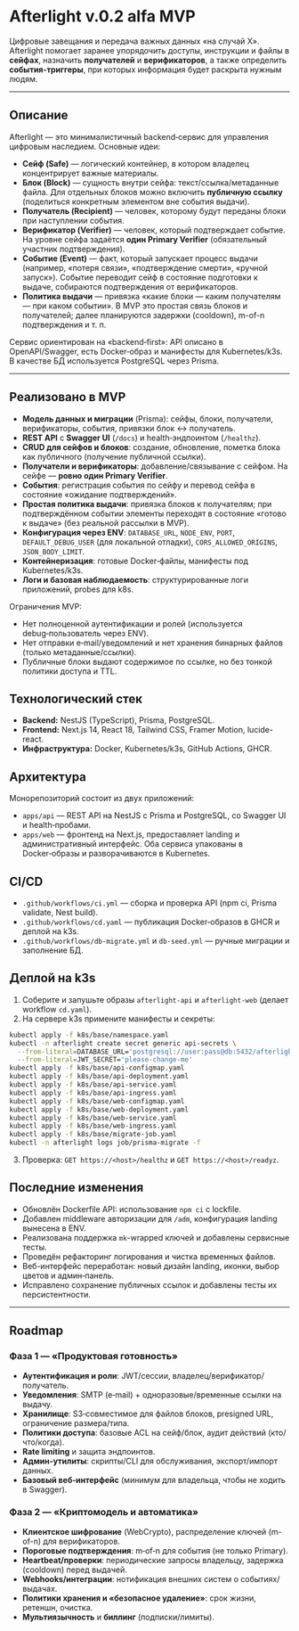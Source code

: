 # Afterlight v.0.2 alfa MVP

Цифровые завещания и передача важных данных «на случай X». Afterlight помогает заранее упорядочить доступы, инструкции и файлы в **сейфах**, назначить **получателей** и **верификаторов**, а также определить **события-триггеры**, при которых информация будет раскрыта нужным людям.


---

## Описание
Afterlight — это минималистичный backend‑сервис для управления цифровым наследием. Основные идеи:

- **Сейф (Safe)** — логический контейнер, в котором владелец концентрирует важные материалы.
- **Блок (Block)** — сущность внутри сейфа: текст/ссылка/метаданные файла. Для отдельных блоков можно включить **публичную ссылку** (поделиться конкретным элементом вне события выдачи).
- **Получатель (Recipient)** — человек, которому будут переданы блоки при наступлении события.
- **Верификатор (Verifier)** — человек, который подтверждает событие. На уровне сейфа задаётся **один Primary Verifier** (обязательный участник подтверждения).
- **Событие (Event)** — факт, который запускает процесс выдачи (например, «потеря связи», «подтверждение смерти», «ручной запуск»). Событие переводит сейф в состояние подготовки к выдаче, собираются подтверждения от верификаторов.
- **Политика выдачи** — привязка «какие блоки — каким получателям — при каком событии». В MVP это простая связь блоков и получателей; далее планируются задержки (cooldown), m-of-n подтверждения и т. п.

Сервис ориентирован на «backend‑first»: API описано в OpenAPI/Swagger, есть Docker‑образ и манифесты для Kubernetes/k3s. В качестве БД используется PostgreSQL через Prisma.

---

## Реализовано в MVP
- **Модель данных и миграции** (Prisma): сейфы, блоки, получатели, верификаторы, события, привязки блок ↔ получатель.
- **REST API** c **Swagger UI** (`/docs`) и health‑эндпоинтом (`/healthz`).
- **CRUD для сейфов и блоков**: создание, обновление, пометка блока как публичного (получение публичной ссылки).
- **Получатели и верификаторы**: добавление/связывание с сейфом. На сейфе — **ровно один Primary Verifier**.
- **События**: регистрация события по сейфу и перевод сейфа в состояние «ожидание подтверждений».
- **Простая политика выдачи**: привязка блоков к получателям; при подтверждённом событии элементы переходят в состояние «готово к выдаче» (без реальной рассылки в MVP).
- **Конфигурация через ENV**: `DATABASE_URL`, `NODE_ENV`, `PORT`, `DEFAULT_DEBUG_USER` (для локальной отладки), `CORS_ALLOWED_ORIGINS`, `JSON_BODY_LIMIT`.
- **Контейнеризация**: готовые Docker‑файлы, манифесты под Kubernetes/k3s.
- **Логи и базовая наблюдаемость**: структурированные логи приложений, probes для k8s.

Ограничения MVP:
- Нет полноценной аутентификации и ролей (используется debug‑пользователь через ENV).
- Нет отправки e‑mail/уведомлений и нет хранения бинарных файлов (только метаданные/ссылки).
- Публичные блоки выдают содержимое по ссылке, но без тонкой политики доступа и TTL.

## Технологический стек
- **Backend:** NestJS (TypeScript), Prisma, PostgreSQL.
- **Frontend:** Next.js 14, React 18, Tailwind CSS, Framer Motion, lucide-react.
- **Инфраструктура:** Docker, Kubernetes/k3s, GitHub Actions, GHCR.

## Архитектура
Монорепозиторий состоит из двух приложений:
- `apps/api` — REST API на NestJS с Prisma и PostgreSQL, со Swagger UI и health‑пробами.
- `apps/web` — фронтенд на Next.js, предоставляет landing и административный интерфейс.
Оба сервиса упакованы в Docker‑образы и разворачиваются в Kubernetes.

## CI/CD
- `.github/workflows/ci.yml` — сборка и проверка API (npm ci, Prisma validate, Nest build).
- `.github/workflows/cd.yaml` — публикация Docker‑образов в GHCR и деплой на k3s.
- `.github/workflows/db-migrate.yml` и `db-seed.yml` — ручные миграции и заполнение БД.

## Деплой на k3s
1. Соберите и запушьте образы `afterlight-api` и `afterlight-web` (делает workflow `cd.yaml`).
2. На сервере k3s примените манифесты и секреты:
```bash
kubectl apply -f k8s/base/namespace.yaml
kubectl -n afterlight create secret generic api-secrets \
  --from-literal=DATABASE_URL='postgresql://user:pass@db:5432/afterlight?schema=public' \
  --from-literal=JWT_SECRET='please-change-me'
kubectl apply -f k8s/base/api-configmap.yaml
kubectl apply -f k8s/base/api-deployment.yaml
kubectl apply -f k8s/base/api-service.yaml
kubectl apply -f k8s/base/api-ingress.yaml
kubectl apply -f k8s/base/web-configmap.yaml
kubectl apply -f k8s/base/web-deployment.yaml
kubectl apply -f k8s/base/web-service.yaml
kubectl apply -f k8s/base/web-ingress.yaml
kubectl apply -f k8s/base/migrate-job.yaml
kubectl -n afterlight logs job/prisma-migrate -f
```
3. Проверка: `GET https://<host>/healthz` и `GET https://<host>/readyz`.

## Последние изменения
- Обновлён Dockerfile API: использование `npm ci` с lockfile.
- Добавлен middleware авторизации для `/adm`, конфигурация landing вынесена в ENV.
- Реализована поддержка `mk`-wrapped ключей и добавлены сервисные тесты.
- Проведён рефакторинг логирования и чистка временных файлов.
- Веб-интерфейс переработан: новый дизайн landing, иконки, выбор цветов и админ‑панель.
- Исправлено сохранение публичных ссылок и добавлены тесты их персистентности.

---

## Roadmap

### Фаза 1 — «Продуктовая готовность»
- **Аутентификация и роли**: JWT/сессии, владелец/верификатор/получатель.
- **Уведомления**: SMTP (e‑mail) + одноразовые/временные ссылки на выдачу.
- **Хранилище**: S3‑совместимое для файлов блоков, presigned URL, ограничение размера/типа.
- **Политики доступа**: базовые ACL на сейф/блок, аудит действий (кто/что/когда).
- **Rate limiting** и защита эндпоинтов.
- **Админ‑утилиты**: скрипты/CLI для обслуживания, экспорт/импорт данных.
- **Базовый веб‑интерфейс** (минимум для владельца, чтобы не ходить в Swagger).

### Фаза 2 — «Криптомодель и автоматика»
- **Клиентское шифрование** (WebCrypto), распределение ключей (m-of-n) для верификаторов.
- **Пороговые подтверждения**: m‑of‑n для события (не только Primary).
- **Heartbeat/проверки**: периодические запросы владельцу, задержка (cooldown) перед выдачей.
- **Webhooks/интеграции**: нотификация внешних систем о событиях/выдачах.
- **Политики хранения и «безопасное удаление»**: срок жизни, ретеншн, очистка.
- **Мультиязычность** и **биллинг** (подписки/лимиты).
